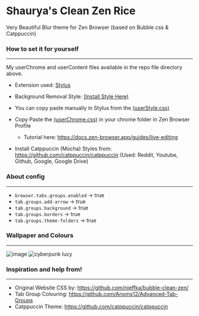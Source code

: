 # Shaurya's Clean Zen Rice
Very Beautiful Blur theme for Zen Browser (based on Bubble css &amp; Catppuccin)

### How to set it for yourself
---
My userChrome and userContent files available in the repo file directory above.

- Extension used: [Stylus](https://addons.mozilla.org/en-US/firefox/addon/styl-us/)

- Background Removal Style: [(Install Style Here)](https://userstyles.world/style/20088/zen-browser-background-removal-theme)

- You can copy paste manually in Stylus from the [(userStyle.css)](https://github.com/ShauryaKesarwani/Zen-Beautiful-Blur-Theme/blob/main/userStyle.css)

- Copy Paste the [(userChrome.css)](https://github.com/ShauryaKesarwani/Zen-Beautiful-Blur-Theme/blob/main/userChrome.css) in your chrome folder in Zen Browser Profile

  - Tutorial here: https://docs.zen-browser.app/guides/live-editing

- Install Catppuccin (Mocha) Styles from: https://github.com/catppuccin/catppuccin (Used: Reddit, Youtube, Github, Google, Google Drive)

### About config
---
- `browser.tabs.groups.enabled` -> true
- `tab.groups.add-arrow` ->	true	
- `tab.groups.background`	-> true	
- `tab.groups.borders` ->	true
- `tab.groups.theme-folders` ->	true

### Wallpaper and Colours
---
![image](https://github.com/user-attachments/assets/37ba45aa-27ed-4250-9e00-d8fc069d5ade)
![cyberpunk lucy](https://github.com/user-attachments/assets/1e1e138b-7111-4182-b5fe-e51ee5ec946f)


### Inspiration and help from!
---
- Original Website CSS by: https://github.com/nieffka/bubble-clean-zen/
- Tab Group Colouring: https://github.com/Anoms12/Advanced-Tab-Groups
- Catppuccin Theme: https://github.com/catppuccin/catppuccin
